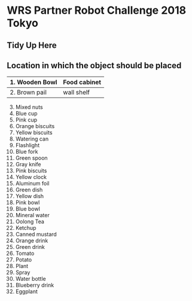 # WRS Partner Robot Challenge 2018 Tokyo  

## Tidy Up Here  

## Location in which the object should be placed  

| 1. Wooden Bowl | Food cabinet |
| --- | --- |
| 2. Brown pail | wall shelf |

3. Mixed nuts
4. Blue cup
5. Pink cup
6. Orange biscuits
7. Yellow biscuits
8. Watering can
9. Flashlight
10. Blue fork
11. Green spoon
12. Gray knife
13. Pink biscuits
14. Yellow clock
15. Aluminum foil
16. Green dish
17. Yellow dish
18. Pink bowl
19. Blue bowl
20. Mineral water
21. Oolong Tea 
22. Ketchup
23. Canned mustard
24. Orange drink
25. Green drink
26. Tomato
27. Potato
28. Plant
29. Spray
30. Water bottle
31. Blueberry drink
32. Eggplant
